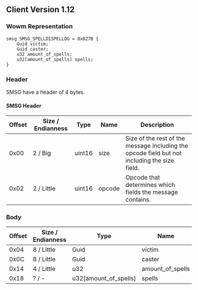 ## Client Version 1.12

### Wowm Representation
```rust,ignore
smsg SMSG_SPELLDISPELLOG = 0x027B {
    Guid victim;
    Guid caster;
    u32 amount_of_spells;
    u32[amount_of_spells] spells;
}
```
### Header
SMSG have a header of 4 bytes.

#### SMSG Header
| Offset | Size / Endianness | Type   | Name   | Description |
| ------ | ----------------- | ------ | ------ | ----------- |
| 0x00   | 2 / Big           | uint16 | size   | Size of the rest of the message including the opcode field but not including the size field.|
| 0x02   | 2 / Little        | uint16 | opcode | Opcode that determines which fields the message contains.|
### Body
| Offset | Size / Endianness | Type | Name | Description |
| ------ | ----------------- | ---- | ---- | ----------- |
| 0x04 | 8 / Little | Guid | victim |  |
| 0x0C | 8 / Little | Guid | caster |  |
| 0x14 | 4 / Little | u32 | amount_of_spells |  |
| 0x18 | ? / - | u32[amount_of_spells] | spells |  |
